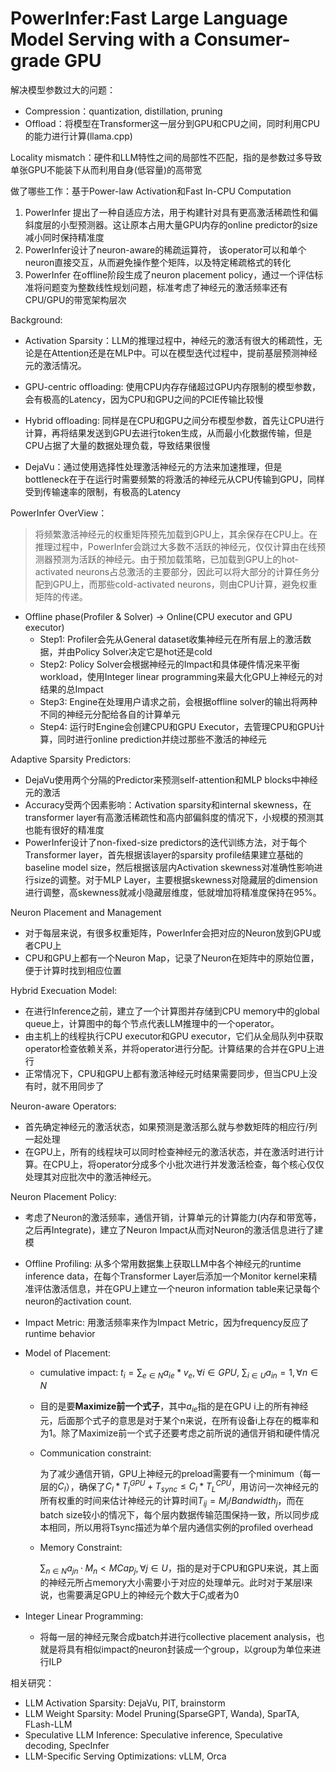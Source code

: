 # PowerInfer:Fast Large Language Model Serving with a Consumer-grade GPU

解决模型参数过大的问题： 

+ Compression：quantization, distillation, pruning
+ Offload：将模型在Transformer这一层分到GPU和CPU之间，同时利用CPU的能力进行计算(llama.cpp)

Locality mismatch：硬件和LLM特性之间的局部性不匹配，指的是参数过多导致单张GPU不能装下从而利用自身(低容量)的高带宽

做了哪些工作：基于Power-law Activation和Fast In-CPU Computation

1. PowerInfer 提出了一种自适应方法，用于构建针对具有更高激活稀疏性和偏斜度层的小型预测器。这让原本占用大量GPU内存的online predictor的size减小同时保持精准度
2. PowerInfer设计了neuron-aware的稀疏运算符， 该operator可以和单个neuron直接交互，从而避免操作整个矩阵，以及特定稀疏格式的转化
3. PowerInfer 在offline阶段生成了neuron placement policy，通过一个评估标准将问题变为整数线性规划问题，标准考虑了神经元的激活频率还有CPU/GPU的带宽架构层次

Background:

+ Activation Sparsity：LLM的推理过程中，神经元的激活有很大的稀疏性，无论是在Attention还是在MLP中。可以在模型迭代过程中，提前基层预测神经元的激活情况。

+ GPU-centric offloading: 使用CPU内存存储超过GPU内存限制的模型参数，会有极高的Latency，因为CPU和GPU之间的PCIE传输比较慢

+ Hybrid offloading: 同样是在CPU和GPU之间分布模型参数，首先让CPU进行计算，再将结果发送到GPU去进行token生成，从而最小化数据传输，但是CPU占据了大量的数据处理负载，导致结果很慢

+ DejaVu：通过使用选择性处理激活神经元的方法来加速推理，但是bottleneck在于在运行时需要频繁的将激活的神经元从CPU传输到GPU，同样受到传输速率的限制，有极高的Latency

PowerInfer OverView：

> 将频繁激活神经元的权重矩阵预先加载到GPU上，其余保存在CPU上。在推理过程中，PowerInfer会跳过大多数不活跃的神经元，仅仅计算由在线预测器预测为活跃的神经元。由于预加载策略，已加载到GPU上的hot-activated neurons占总激活的主要部分，因此可以将大部分的计算任务分配到GPU上，而那些cold-activated neurons，则由CPU计算，避免权重矩阵的传递。

+ Offline phase(Profiler & Solver) -> Online(CPU executor and GPU executor)
  + Step1: Profiler会先从General dataset收集神经元在所有层上的激活数据，并由Policy Solver决定它是hot还是cold
  + Step2: Policy Solver会根据神经元的Impact和具体硬件情况来平衡workload，使用Integer linear programming来最大化GPU上神经元的对结果的总Impact
  + Step3: Engine在处理用户请求之前，会根据offline solver的输出将两种不同的神经元分配给各自的计算单元
  + Step4: 运行时Engine会创建CPU和GPU Executor，去管理CPU和GPU计算，同时进行online prediction并绕过那些不激活的神经元

Adaptive Sparsity Predictors:

+ DejaVu使用两个分隔的Predictor来预测self-attention和MLP blocks中神经元的激活
+ Accuracy受两个因素影响：Activation sparsity和internal skewness，在transformer layer有高激活稀疏性和高内部偏斜度的情况下，小规模的预测其也能有很好的精准度
+ PowerInfer设计了non-fixed-size predictors的迭代训练方法，对于每个Transformer layer，首先根据该layer的sparsity profile结果建立基础的baseline model size，然后根据该层内Activation skewness对准确性影响进行size的调整。对于MLP Layer，主要根据skewness对隐藏层的dimension进行调整，高skewness就减小隐藏层维度，低就增加将精准度保持在95%。

Neuron Placement and Management

+ 对于每层来说，有很多权重矩阵，PowerInfer会把对应的Neuron放到GPU或者CPU上
+ CPU和GPU上都有一个Neuron Map，记录了Neuron在矩阵中的原始位置，便于计算时找到相应位置

Hybrid Execuation Model:

+ 在进行Inference之前，建立了一个计算图并存储到CPU memory中的global queue上，计算图中的每个节点代表LLM推理中的一个operator。
+ 由主机上的线程执行CPU executor和GPU executor，它们从全局队列中获取operator检查依赖关系，并将operator进行分配。计算结果的合并在GPU上进行
+ 正常情况下，CPU和GPU上都有激活神经元时结果需要同步，但当CPU上没有时，就不用同步了

Neuron-aware Operators:

+ 首先确定神经元的激活状态，如果预测是激活那么就与参数矩阵的相应行/列一起处理
+ 在GPU上，所有的线程块可以同时检查神经元的激活状态，并在激活时进行计算。在CPU上，将operator分成多个小批次进行并发激活检查，每个核心仅仅处理其对应批次中的激活神经元。

Neuron Placement Policy:

+ 考虑了Neuron的激活频率，通信开销，计算单元的计算能力(内存和带宽等，之后再Integrate)，建立了Neuron Impact从而对Neuron的激活信息进行了建模

+ Offline Profiling: 从多个常用数据集上获取LLM中各个神经元的runtime inference data，在每个Transformer Layer后添加一个Monitor kernel来精准评估激活信息，并在GPU上建立一个neuron information table来记录每个neuron的activation count.

+ Impact Metric: 用激活频率来作为Impact Metric，因为frequency反应了runtime behavior

+ Model of Placement: 

  + cumulative impact:   $t_i=\sum_{e \in N}a_{ie}*v_e, \forall i\in{GPU}$, $\sum_{i\in  U}a_{in}=1, \forall n \in N$

  + 目的是要**Maximize前一个式子**，其中$a_{ie}$指的是在GPU i上的所有神经元，后面那个式子的意思是对于某个n来说，在所有设备i上存在的概率和为1。除了Maximize前一个式子还要考虑之前所说的通信开销和硬件情况

  + Communication constraint: 

    为了减少通信开销，GPU上神经元的preload需要有一个minimum（每一层的$C_l$），确保了$C_l*T_l^{GPU}+T_{sync}\leq C_l *T_L^{CPU}$，用访问一次神经元的所有权重的时间来估计神经元的计算时间$T_{ij} = M_i/Bandwidth_j$，而在batch size较小的情况下，每个层内数据传输范围保持一致，所以同步成本相同，所以用将Tsync描述为单个层内通信实例的profiled overhead

  + Memory Constraint: 

    $\sum_{n \in N}a_{jn}·M_n<MCap_j, \forall j\in U$，指的是对于CPU和GPU来说，其上面的神经元所占memory大小需要小于对应的处理单元。此时对于某层l来说，也需要满足GPU上的神经元个数大于$C_l$或者为0

+ Integer Linear Programming:

  + 将每一层的神经元聚合成batch并进行collective placement analysis，也就是将具有相似impact的neuron封装成一个group，以group为单位来进行ILP

相关研究：

+ LLM Activation Sparsity:  DejaVu, PIT, brainstorm
+ LLM Weight Sparsity: Model Pruning(SparseGPT, Wanda), SparTA, FLash-LLM
+ Speculative LLM Inference: Speculative inference, Speculative decoding, SpecInfer
+ LLM-Specific Serving Optimizations: vLLM, Orca


